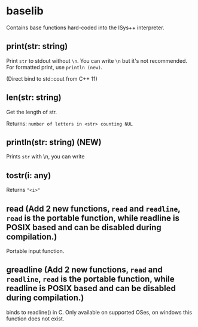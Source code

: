 # baselib

Contains base functions hard-coded into the ISys++ interpreter.

## print(str: string)

Print `str` to stdout without `\n`. You can write `\n` but it's not recommended. For formatted print, use `println (new)`.

(Direct bind to std::cout from C++ 11)



## len(str: string)

Get the length of str.

Returns: `number of letters in <str> counting NUL`

## println(str: string) (NEW)

Prints `str` with \n, you can write

## tostr(i: any)

Returns `"<i>"`

## read (Add 2 new functions, `read` and `readline`, `read` is the portable function, while readline is POSIX based and can be disabled during compilation.)

Portable input function.

## greadline (Add 2 new functions, `read` and `readline`, `read` is the portable function, while readline is POSIX based and can be disabled during compilation.)

binds to readline() in C. Only available on supported OSes, on windows this function does not exist.

